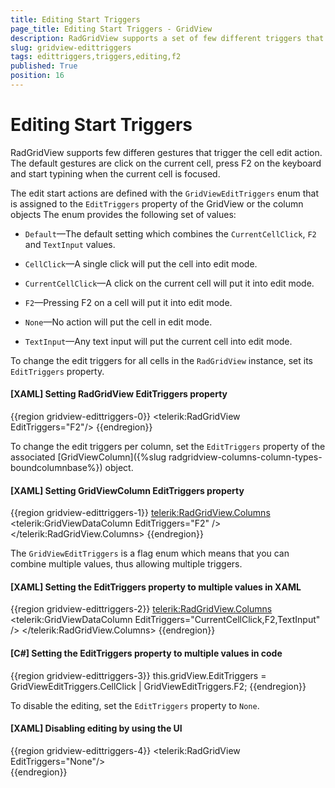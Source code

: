 ```yaml
---
title: Editing Start Triggers
page_title: Editing Start Triggers - GridView
description: RadGridView supports a set of few different triggers that start the cell editing, like mouse click, typing, F2 key press and more.
slug: gridview-edittriggers
tags: edittriggers,triggers,editing,f2
published: True
position: 16
---
```


# Editing Start Triggers

RadGridView supports few differen gestures that trigger the cell edit action. The default gestures are click on the current cell, press F2 on the keyboard and start typining when the current cell is focused.

The edit start actions are defined with the `GridViewEditTriggers` enum that is assigned to the `EditTriggers` property of the GridView or the column objects The enum provides the following set of values:

* `Default`&mdash;The default setting which combines the `CurrentCellClick`, `F2` and `TextInput` values.

* `CellClick`&mdash;A single click will put the cell into edit mode.

* `CurrentCellClick`&mdash;A click on the current cell will put it into edit mode.

* `F2`&mdash;Pressing F2 on a cell will put it into edit mode.

* `None`&mdash;No action will put the cell in edit mode.

* `TextInput`&mdash;Any text input will put the current cell into edit mode.

To change the edit triggers for all cells in the `RadGridView` instance, set its `EditTriggers` property.

#### __[XAML] Setting RadGridView EditTriggers property__
{{region gridview-edittriggers-0}}
	<telerik:RadGridView EditTriggers="F2"/>
{{endregion}}

To change the edit triggers per column, set the `EditTriggers` property of the associated [GridViewColumn]({%slug radgridview-columns-column-types-boundcolumnbase%}) object.

#### __[XAML] Setting GridViewColumn EditTriggers property__
{{region gridview-edittriggers-1}}
	<telerik:RadGridView.Columns>
		<telerik:GridViewDataColumn EditTriggers="F2" />
	</telerik:RadGridView.Columns>
{{endregion}}

The `GridViewEditTriggers` is a flag enum which means that you can combine multiple values, thus allowing multiple triggers.

#### __[XAML] Setting the EditTriggers property to multiple values in XAML__
{{region gridview-edittriggers-2}}
	<telerik:RadGridView.Columns>
		<telerik:GridViewDataColumn EditTriggers="CurrentCellClick,F2,TextInput" />
	</telerik:RadGridView.Columns>
{{endregion}}

#### __[C#] Setting the EditTriggers property to multiple values in code__
{{region gridview-edittriggers-3}}
	this.gridView.EditTriggers = GridViewEditTriggers.CellClick | GridViewEditTriggers.F2;
{{endregion}}

To disable the editing, set the `EditTriggers` property to `None`.

#### __[XAML] Disabling editing by using the UI__
{{region gridview-edittriggers-4}}
	<telerik:RadGridView EditTriggers="None"/>	
{{endregion}}